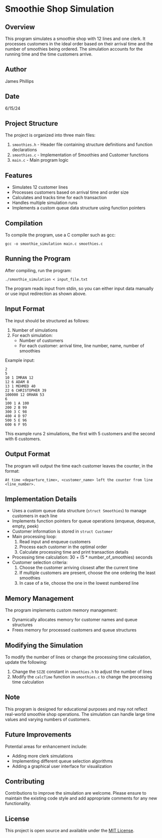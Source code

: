 # Smoothie Shop Simulation

## Overview

This program simulates a smoothie shop with 12 lines and one clerk. It processes customers in the ideal order based on their arrival time and the number of smoothies being ordered. The simulation accounts for the running time and the time customers arrive.

## Author

James Phillips

## Date

6/15/24

## Project Structure

The project is organized into three main files:

1. `smoothies.h` - Header file containing structure definitions and function declarations
2. `smoothies.c` - Implementation of Smoothies and Customer functions
3. `main.c` - Main program logic

## Features

- Simulates 12 customer lines
- Processes customers based on arrival time and order size
- Calculates and tracks time for each transaction
- Handles multiple simulation runs
- Implements a custom queue data structure using function pointers

## Compilation

To compile the program, use a C compiler such as gcc:

```
gcc -o smoothie_simulation main.c smoothies.c
```

## Running the Program

After compiling, run the program:

```
./smoothie_simulation < input_file.txt
```

The program reads input from stdin, so you can either input data manually or use input redirection as shown above.

## Input Format

The input should be structured as follows:

1. Number of simulations
2. For each simulation:
   - Number of customers
   - For each customer: arrival time, line number, name, number of smoothies

Example input:

```
2
5
10 1 IMRAN 12
12 6 ADAM 8
13 1 MEHMED 40
22 6 CHRISTOPHER 39
100000 12 ORHAN 53
6
100 1 A 100
200 2 B 99
300 3 C 98
400 4 D 97
500 5 E 96
600 6 F 95
```

This example runs 2 simulations, the first with 5 customers and the second with 6 customers.

## Output Format

The program will output the time each customer leaves the counter, in the format:

```
At time <departure_time>, <customer_name> left the counter from line <line_number>.
```

## Implementation Details

- Uses a custom queue data structure (`struct Smoothies`) to manage customers in each line
- Implements function pointers for queue operations (enqueue, dequeue, empty, peek)
- Customer information is stored in `struct Customer`
- Main processing loop:
  1. Read input and enqueue customers
  2. Process each customer in the optimal order
  3. Calculate processing time and print transaction details
- Processing time calculation: 30 + (5 * number_of_smoothies) seconds
- Customer selection criteria:
  1. Choose the customer arriving closest after the current time
  2. If multiple customers are present, choose the one ordering the least smoothies
  3. In case of a tie, choose the one in the lowest numbered line

## Memory Management

The program implements custom memory management:
- Dynamically allocates memory for customer names and queue structures
- Frees memory for processed customers and queue structures

## Modifying the Simulation

To modify the number of lines or change the processing time calculation, update the following:

1. Change the `SIZE` constant in `smoothies.h` to adjust the number of lines
2. Modify the `calcTime` function in `smoothies.c` to change the processing time calculation

## Note

This program is designed for educational purposes and may not reflect real-world smoothie shop operations. The simulation can handle large time values and varying numbers of customers.

## Future Improvements

Potential areas for enhancement include:
- Adding more clerk simulations
- Implementing different queue selection algorithms
- Adding a graphical user interface for visualization

## Contributing

Contributions to improve the simulation are welcome. Please ensure to maintain the existing code style and add appropriate comments for any new functionality.

## License

This project is open source and available under the [MIT License](https://opensource.org/licenses/MIT).
